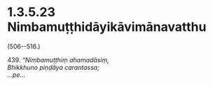 

# 1.3.5.23 Nimbamuṭṭhidāyikāvimānavatthu





(506--516.)

439\. _“Nimbamuṭṭhiṃ ahamadāsiṃ,_  
_Bhikkhuno piṇḍāya carantassa;_  
_…pe…_  




